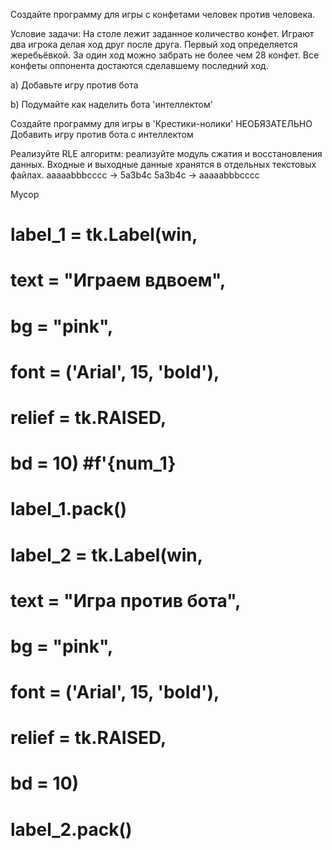 Создайте программу для игры с конфетами человек против человека.

Условие задачи: На столе лежит заданное количество конфет. Играют два игрока делая ход друг после друга. Первый ход определяется жеребьёвкой. За один ход можно забрать не более чем 28 конфет. Все конфеты оппонента достаются сделавшему последний ход.

a) Добавьте игру против бота

b) Подумайте как наделить бота 'интеллектом'

Создайте программу для игры в 'Крестики-нолики'
НЕОБЯЗАТЕЛЬНО Добавить игру против бота с интеллектом

Реализуйте RLE алгоритм: реализуйте модуль сжатия и восстановления данных.
Входные и выходные данные хранятся в отдельных текстовых файлах.
aaaaabbbcccc -> 5a3b4c
5a3b4c -> aaaaabbbcccc

Мусор
# label_1 = tk.Label(win, 
#     text = "Играем вдвоем", 
#     bg = "pink", 
#     font = ('Arial', 15, 'bold'),
#     relief = tk.RAISED,
#     bd = 10) #f'{num_1}
# label_1.pack()
# label_2 = tk.Label(win, 
#     text = "Игра против бота", 
#     bg = "pink", 
#     font = ('Arial', 15, 'bold'), 
#     relief = tk.RAISED,
#     bd = 10) 
# label_2.pack()